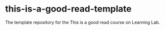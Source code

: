 # this-is-a-good-read-template
The template repository for the This is a good read course on Learning Lab.
